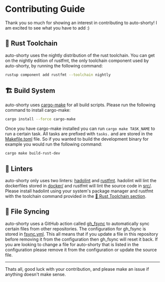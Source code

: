 # Contributing Guide

Thank you so much for showing an interest in contributing to auto-shorty! I am excited to see what you have to add :)

## 🦀 Rust Toolchain

auto-shorty uses the nightly distribution of the rust toolchain. You can get on the nightly edition of rustfmt, the only toolchain component used by auto-shorty, by running the following command:

```bash
rustup component add rustfmt --toolchain nightly
```

## 🏗️ Build System

auto-shorty uses [cargo-make](https://github.com/sagiegurari/cargo-make) for all build scripts. Please run the following command to install cargo-make:

```bash
cargo install --force cargo-make
```

Once you have cargo-make installed you can run `cargo make TASK_NAME` to run a certain task. All tasks are prefixed with `tasks.` and are stored in the [Makefile.toml](Makefile.toml) file. So if you wanted to build the development binary for example you would run the following command:

```bash
cargo make build-rust-dev
```

## 🧪 Linters

auto-shorty only uses two linters: [hadolint](https://github.com/hadolint/hadolint) and [rustfmt](https://github.com/rust-lang/rustfmt). hadolint will lint the dockerfiles stored in [docker/](docker/) and rustfmt will lint the source code in [src/](src/). Please install hadolint using your system's package manager and rustfmt with the toolchain command provided in the [🦀 Rust Toolchain section](#-rust-toolchain).

## 🔄 File Syncing

auto-shorty uses a GitHub action called [gh_fsync](https://github.com/Matt-Gleich/gh_fsync) to automatically sync certain files from other repositories. The configuration for gh_fsync is stored in [fsync.yml](fsync.yml). This all means that if you update a file in this repository before removing it from the configuration then gh_fsync will reset it back. If you are looking to change a file for auto-shorty that is listed in the configuration please remove it from the configuration or update the source file.

---

Thats all, good luck with your contribution, and please make an issue if anything doesn't make sense.
